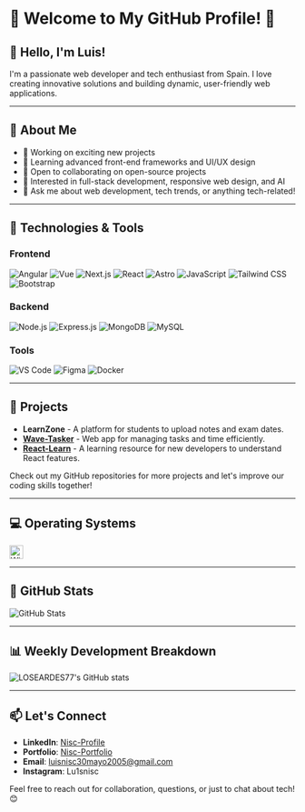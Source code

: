 # 🌟 Welcome to My GitHub Profile! 🌟

## 👋 Hello, I'm Luis!

I'm a passionate web developer and tech enthusiast from Spain. I love creating innovative solutions and building dynamic, user-friendly web applications.

---

## 🚀 About Me

- 🔭 Working on exciting new projects
- 🌱 Learning advanced front-end frameworks and UI/UX design
- 👯 Open to collaborating on open-source projects
- 🤔 Interested in full-stack development, responsive web design, and AI
- 💬 Ask me about web development, tech trends, or anything tech-related!

---

## 🔧 Technologies & Tools

### Frontend
![Angular](https://img.shields.io/badge/-Angular-DD0031?style=flat-square&logo=angular&logoColor=white)
![Vue](https://img.shields.io/badge/-Vue-4FC08D?style=flat-square&logo=vue.js&logoColor=white)
![Next.js](https://img.shields.io/badge/-Next.js-000000?style=flat-square&logo=next.js&logoColor=white)
![React](https://img.shields.io/badge/-React-61DAFB?style=flat-square&logo=react&logoColor=white)
![Astro](https://img.shields.io/badge/-Astro-FF5733?style=flat-square&logo=astro&logoColor=white)
![JavaScript](https://img.shields.io/badge/-JavaScript-F7DF1E?style=flat-square&logo=javascript&logoColor=black)
![Tailwind CSS](https://img.shields.io/badge/-Tailwind_CSS-38B2AC?style=flat-square&logo=tailwind-css&logoColor=white)
![Bootstrap](https://img.shields.io/badge/-Bootstrap-7952B3?style=flat-square&logo=bootstrap&logoColor=white)

### Backend
![Node.js](https://img.shields.io/badge/-Node.js-8CC84B?style=flat-square&logo=node.js&logoColor=white)
![Express.js](https://img.shields.io/badge/-Express.js-404D59?style=flat-square&logo=express&logoColor=white)
![MongoDB](https://img.shields.io/badge/-MongoDB-47A248?style=flat-square&logo=mongodb&logoColor=white)
![MySQL](https://img.shields.io/badge/-MySQL-4479A1?style=flat-square&logo=mysql&logoColor=white)

### Tools
![VS Code](https://img.shields.io/badge/-VS_Code-007ACC?style=flat-square&logo=visual-studio-code&logoColor=white)
![Figma](https://img.shields.io/badge/-Figma-F24E1E?style=flat-square&logo=figma&logoColor=white)
![Docker](https://img.shields.io/badge/-Docker-2496ED?style=flat-square&logo=docker&logoColor=white)

---

## 💼 Projects

- **LearnZone** - A platform for students to upload notes and exam dates.
- **[Wave-Tasker](https://wave-tasker.vercel.app)** - Web app for managing tasks and time efficiently.
- **[React-Learn](https://react-learnisc.vercel.app)** - A learning resource for new developers to understand React features.

Check out my GitHub repositories for more projects and let's improve our coding skills together!

---

## 💻 Operating Systems

<img src="https://cdn.jsdelivr.net/gh/devicons/devicon/icons/windows8/windows8-original.svg" alt="Windows 10" width="24" height="24">

---

## 🌟 GitHub Stats

![GitHub Stats](https://github-readme-stats.vercel.app/api?username=luisnisc&show_icons=true&count_private=true&hide=prs&theme=radical)

---

## 📊 Weekly Development Breakdown

<!--START_SECTION:waka-->
![LOSEARDES77's GitHub stats](https://github-readme-stats.vercel.app/api?username=luisnisc&show_icons=true&theme=radical&rank_icon=percentile)
<!--END_SECTION:waka-->

---

## 📫 Let's Connect

- **LinkedIn**: [Nisc-Profile](https://www.linkedin.com/in/luis-navascues-2b9545257)
- **Portfolio**: [Nisc-Portfolio](https://nisc-portfolio.vercel.app)
- **Email**: luisnisc30mayo2005@gmail.com
- **Instagram**: Lu1snisc

Feel free to reach out for collaboration, questions, or just to chat about tech! 😊
